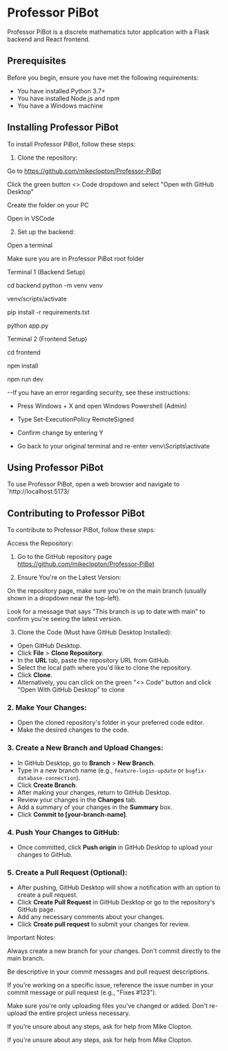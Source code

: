 # Professor PiBot

Professor PiBot is a discrete mathematics tutor application with a Flask backend and React frontend.

## Prerequisites

Before you begin, ensure you have met the following requirements:
* You have installed Python 3.7+
* You have installed Node.js and npm
* You have a Windows machine

## Installing Professor PiBot

To install Professor PiBot, follow these steps:

1. Clone the repository:

Go to https://github.com/mikeclopton/Professor-PiBot

Click the green button <> Code dropdown and select "Open with GitHub Desktop"

Create the folder on your PC

Open in VSCode

2. Set up the backend:

Open a terminal

Make sure you are in Professor PiBot root folder

Terminal 1 (Backend Setup)

cd backend
python -m venv venv

venv/scripts/activate

pip install -r requirements.txt

python app.py

Terminal 2 (Frontend Setup)

cd frontend

npm install

npm run dev

--If you have an error regarding security, see these instructions:

* Press Windows + X and open Windows Powershell (Admin)

* Type Set-ExecutionPolicy RemoteSigned

* Confirm change by entering Y

* Go back to your original terminal and re-enter venv\Scripts\activate

## Using Professor PiBot

To use Professor PiBot, open a web browser and navigate to `http://localhost:5173/

## Contributing to Professor PiBot

To contribute to Professor PiBot, follow these steps:

Access the Repository:

1. Go to the GitHub repository page https://github.com/mikeclopton/Professor-PiBot

2. Ensure You're on the Latest Version:

On the repository page, make sure you're on the main branch (usually shown in a dropdown near the top-left).

Look for a message that says "This branch is up to date with main" to confirm you're seeing the latest version.

3. Clone the Code (Must have GitHub Desktop Installed):

- Open GitHub Desktop.
- Click **File** > **Clone Repository**.
- In the **URL** tab, paste the repository URL from GitHub.
- Select the local path where you'd like to clone the repository.
- Click **Clone**.
- Alternatively, you can click on the green "<> Code" button and click "Open With GitHub Desktop" to clone

### 2. Make Your Changes:
- Open the cloned repository's folder in your preferred code editor.
- Make the desired changes to the code.

### 3. Create a New Branch and Upload Changes:
- In GitHub Desktop, go to **Branch** > **New Branch**.
- Type in a new branch name (e.g., `feature-login-update` or `bugfix-database-connection`).
- Click **Create Branch**.
- After making your changes, return to GitHub Desktop.
- Review your changes in the **Changes** tab.
- Add a summary of your changes in the **Summary** box.
- Click **Commit to [your-branch-name]**.

### 4. Push Your Changes to GitHub:
- Once committed, click **Push origin** in GitHub Desktop to upload your changes to GitHub.

### 5. Create a Pull Request (Optional):
- After pushing, GitHub Desktop will show a notification with an option to create a pull request.
- Click **Create Pull Request** in GitHub Desktop or go to the repository's GitHub page.
- Add any necessary comments about your changes.
- Click **Create pull request** to submit your changes for review.



Important Notes:

Always create a new branch for your changes. Don't commit directly to the main branch.

Be descriptive in your commit messages and pull request descriptions.

If you're working on a specific issue, reference the issue number in your commit message or pull request (e.g., "Fixes #123").

Make sure you're only uploading files you've changed or added. Don't re-upload the entire project unless necessary.

If you're unsure about any steps, ask for help from Mike Clopton.

If you're unsure about any steps, ask for help from Mike Clopton.
